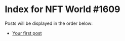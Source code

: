 # Index for NFT World #1609
Posts will be displayed in the order below:

- [Your first post](./001-first.md)


